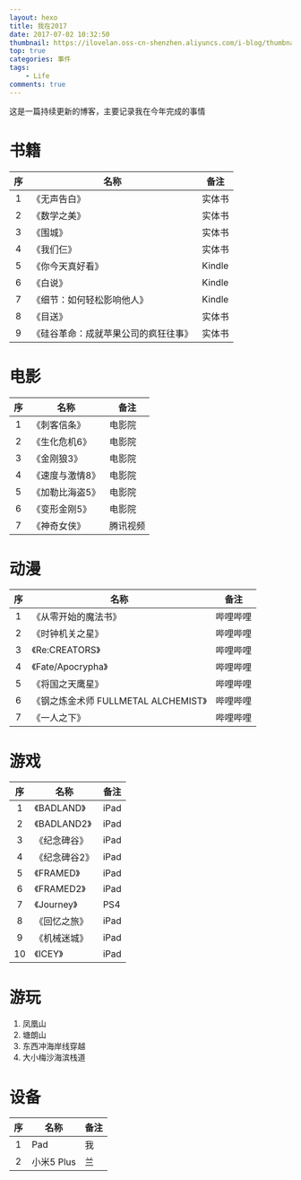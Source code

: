 ```yaml
---
layout: hexo
title: 我在2017
date: 2017-07-02 10:32:50
thumbnail: https://ilovelan.oss-cn-shenzhen.aliyuncs.com/i-blog/thumbnail/2017/2017-07-02.png
top: true
categories: 事件
tags:
    - Life
comments: true
---
```


这是一篇持续更新的博客，主要记录我在今年完成的事情

# 书籍

序 | 名称 | 备注
:---: | --- | ---
1 | 《无声告白》 | 实体书
2 | 《数学之美》 | 实体书
3 | 《围城》 | 实体书
4 | 《我们仨》 | 实体书
5 | 《你今天真好看》 | Kindle
6 | 《白说》 | Kindle
7 | 《细节：如何轻松影响他人》 | Kindle
8 | 《目送》 | 实体书
9 | 《硅谷革命：成就苹果公司的疯狂往事》 | 实体书

# 电影

序 | 名称 | 备注
:---: | -- | ---
1 | 《刺客信条》 | 电影院
2 | 《生化危机6》 | 电影院
3 | 《金刚狼3》 | 电影院
4 | 《速度与激情8》 | 电影院
5 | 《加勒比海盗5》 | 电影院
6 | 《变形金刚5》 | 电影院
7 | 《神奇女侠》 | 腾讯视频

# 动漫

序 | 名称 | 备注
:---: | -- | ---
1 | 《从零开始的魔法书》 | 哔哩哔哩
2 | 《时钟机关之星》 | 哔哩哔哩
3 | 《Re:CREATORS》 | 哔哩哔哩
4 | 《Fate/Apocrypha》 | 哔哩哔哩
5 | 《将国之天鹰星》 | 哔哩哔哩
6 | 《钢之炼金术师 FULLMETAL ALCHEMIST》 | 哔哩哔哩
7 | 《一人之下》 | 哔哩哔哩

# 游戏

序 | 名称 | 备注
:---: | -- | ---
1 | 《BADLAND》 | iPad
2 | 《BADLAND2》 | iPad
3 | 《纪念碑谷》 | iPad
4 | 《纪念碑谷2》 | iPad
5 | 《FRAMED》 | iPad
6 | 《FRAMED2》 | iPad
7 | 《Journey》 | PS4
8 | 《回忆之旅》 | iPad
9 | 《机械迷城》 | iPad
10 | 《ICEY》 | iPad

# 游玩

1. 凤凰山
2. 塘朗山
3. 东西冲海岸线穿越
4. 大小梅沙海滨栈道

# 设备

序 | 名称 | 备注
:---: | -- | ---
1 | Pad | 我
2 | 小米5 Plus | 兰